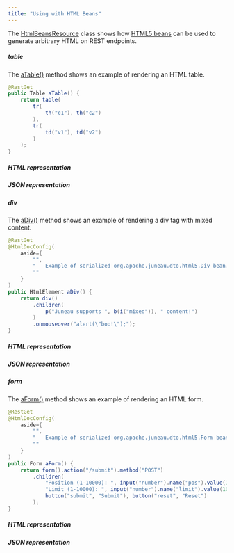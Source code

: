 ```yaml
---
title: "Using with HTML Beans"
---
```


The [HtmlBeansResource]({{API_DOCS}}/org/apache/juneau/examples/rest/HtmlBeansResource.html) class shows how [HTML5 beans]({{API_DOCS}}/org/apache/juneau/dto/html5.html) can be used to generate arbitrary HTML on REST endpoints.

##### table

The [aTable()]({{API_DOCS}}/org/apache/juneau/examples/rest/HtmlBeansResource.html#aTable()) method shows an example of
rendering an HTML table.

```java
@RestGet
public Table aTable() {
    return table(
        tr(
            th("c1"), th("c2")
        ),
        tr(
            td("v1"), td("v2")
        )
    );
}
```

##### HTML representation

##### JSON representation

##### div

The [aDiv()]({{API_DOCS}}/org/apache/juneau/examples/rest/HtmlBeansResource.html#aDiv()) method shows an example of
rendering a div tag with mixed content.

```java
@RestGet
@HtmlDocConfig(
    aside={
        "",
        "	Example of serialized org.apache.juneau.dto.html5.Div bean.",
        ""
    }
)
public HtmlElement aDiv() {
    return div()
        .children(
            p("Juneau supports ", b(i("mixed")), " content!")
        )
        .onmouseover("alert(\"boo!\");");
}
```

##### HTML representation

##### JSON representation

##### form

The [aForm()]({{API_DOCS}}/org/apache/juneau/examples/rest/HtmlBeansResource.html#aForm()) method shows an example of
rendering an HTML form.

```java
@RestGet
@HtmlDocConfig(
    aside={
        "",
        "	Example of serialized org.apache.juneau.dto.html5.Form bean.",
        ""
    }
)
public Form aForm() {
    return form().action("/submit").method("POST")
        .children(
            "Position (1-10000): ", input("number").name("pos").value(1), br(),
            "Limit (1-10000): ", input("number").name("limit").value(100), br(),
            button("submit", "Submit"), button("reset", "Reset")
        );
}
```

##### HTML representation

##### JSON representation